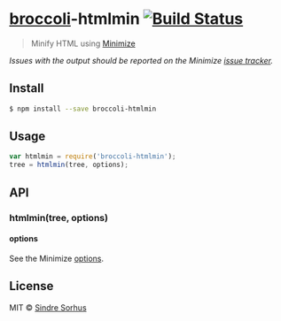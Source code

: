 # [broccoli](https://github.com/joliss/broccoli)-htmlmin [![Build Status](https://travis-ci.org/sindresorhus/broccoli-htmlmin.svg?branch=master)](https://travis-ci.org/sindresorhus/broccoli-htmlmin)

> Minify HTML using [Minimize](https://github.com/Moveo/minimize)

*Issues with the output should be reported on the Minimize [issue tracker](https://github.com/Moveo/minimize/issues).*


## Install

```sh
$ npm install --save broccoli-htmlmin
```


## Usage

```js
var htmlmin = require('broccoli-htmlmin');
tree = htmlmin(tree, options);
```


## API

### htmlmin(tree, options)

#### options

See the Minimize [options](https://github.com/Moveo/minimize#options).


## License

MIT © [Sindre Sorhus](http://sindresorhus.com)
